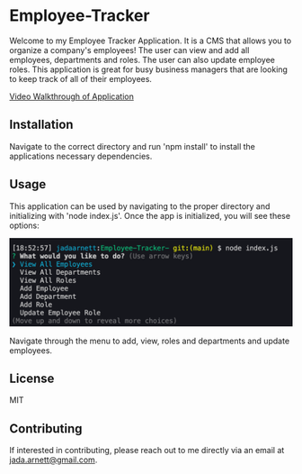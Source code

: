 # Employee-Tracker

Welcome to my Employee Tracker Application. It is a CMS that allows you to organize a company's employees! The user can view and add all employees, departments and roles. The user can also update employee roles. This application is great for busy business managers that are looking to keep track of all of their employees. 

[Video Walkthrough of Application](https://drive.google.com/file/d/1Crlecguqc1uD4X_yiLDn6SHFXytXeGCs/view)

## Installation
Navigate to the correct directory and run 'npm install' to install the applications necessary dependencies. 

## Usage 
This application can be used by navigating to the proper directory and initializing with 'node index.js'.
Once the app is initialized, you will see these options:

![alt text](./assets/employeetracker.png "Application Interface")

Navigate through the menu to add, view, roles and departments and update employees. 

## License 
MIT

## Contributing
If interested in contributing, please reach out to me directly via an email at jada.arnett@gmail.com. 
